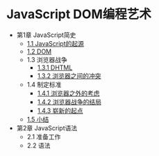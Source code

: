 # JavaScript DOM编程艺术

* 第1章 JavaScript简史
	* [1.1 JavaScript的起源](chapter1/js_origin.md)
	* [1.2 DOM](chapter1/about_dom.md)
	* 1.3 浏览器战争
		* [1.3.1 DHTML](chapter1/war_of_browser/about_dhtml.md)
		* [1.3.2 浏览器之间的冲突](chapter1/war_of_browser/war_between_browser.md)
	* 1.4 制定标准
		* [1.4.1 浏览器之外的考虑](chapter1/make_rules/con_out_of_browser.md)
		* [1.4.2 浏览器战争的结局](chapter1/make_rules/result_of_war.md)
		* [1.4.3 崭新的起点](chapter1/new_devide.md)
	* [1.5 小结](chapter1/conclusion.md) 
* 第2章 JavaScript语法
	* 2.1 准备工作
	* 2.2 语法

